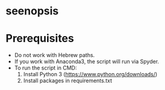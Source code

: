 # seenopsis
# Prerequisites
- Do not work with Hebrew paths.
- If you work with Anaconda3, the script will run via Spyder.
- To run the script in CMD:
  1. Install Python 3 (https://www.python.org/downloads/)
  2. Install packages in requirements.txt
